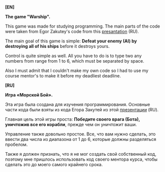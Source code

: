 <b>[EN]

The game "Warship".</b>

This game was made for studying programming. The main parts of the code were taken from Egor Zakutey's code from this [presantation](https://egorzak21.github.io/presentations/04_battle/pres.html#1) (RU).

The main goal of this game is simple: <b>Defeat your enemy <n>(AI)</n> by destroying all of his ships</b> before it destroys yours.

Control is quite simple as well. All you have to do is to type two any numbers from range from 1 to 6, which <n>must</n> be separated by space.

Also I must admit that I couldn't make my own code so I had to use my course mentor's to make it before my <n>deadliest deadline</n>.



<b>[RU]

Игра «Морской Бой».</b>

Эта игра была создана для изучения программирования. Основные части кода были взяты из кода Егора Закутей из этой [презентации](https://egorzak21.github.io/presentations/04_battle/pres.html#1) (RU).

Главная цель этой игры проста: <b>Победите своего врага <n>(Бота)</n>, уничтожив все его корабли</b>, прежде чем он уничтожит ваши.

Управление также довольно простое. Все, что вам нужно сделать, это ввести два числа из диапазона от 1 до 6, которые <n>должны</n> разделяться пробелом.

Также я должен признать, что я не мог создать свой собственный код, поэтому мне пришлось использовать код своего ментора курса, чтобы сделать это до моего <n> самого крайнего срока</n>.
